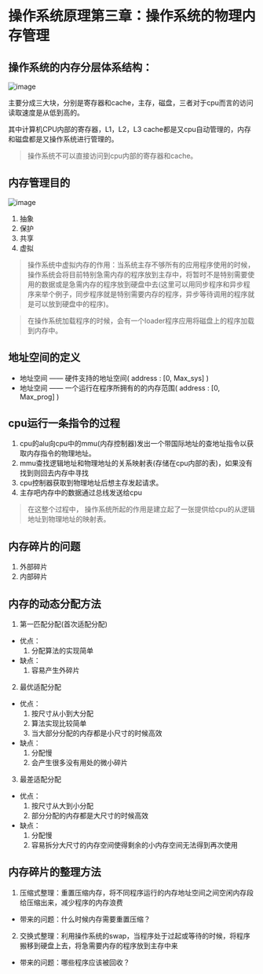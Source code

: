 # 操作系统原理第三章：操作系统的物理内存管理
## 操作系统的内存分层体系结构：
![image](https://user-images.githubusercontent.com/57695072/126886505-f25537b1-cedc-4dba-87ac-8af1aea608c2.png)

主要分成三大块，分别是寄存器和cache，主存，磁盘，三者对于cpu而言的访问读取速度是从低到高的。

其中计算机CPU内部的寄存器，L1，L2，L3 cache都是又cpu自动管理的，内存和磁盘都是又操作系统进行管理的。

> 操作系统不可以直接访问到cpu内部的寄存器和cache。

## 内存管理目的

![image](https://user-images.githubusercontent.com/57695072/126886504-91328f53-61ac-47ed-86ac-a011bea5f074.png)

1. 抽象
2. 保护
3. 共享
4. 虚拟

> 操作系统中虚拟内存的作用：当系统主存不够所有的应用程序使用的时候，操作系统会将目前特别急需内存的程序放到主存中，将暂时不是特别需要使用的数据或是急需内存的程序放到硬盘中去(这里可以用同步程序和异步程序来举个例子，同步程序就是特别需要内存的程序，异步等待调用的程序就是可以放到硬盘中的程序)。

> 在操作系统加载程序的时候，会有一个loader程序应用将磁盘上的程序加载到内存中。
## 地址空间的定义

- 地址空间 —— 硬件支持的地址空间( address : [0, Max_sys] )
- 地址空间 —— 一个运行在程序所拥有的的内存范围( address : [0, Max_prog] )

## cpu运行一条指令的过程
1. cpu的alu向cpu中的mmu(内存控制器)发出一个带国际地址的查地址指令以获取内存指令的物理地址。
2. mmu查找逻辑地址和物理地址的关系映射表(存储在cpu内部的表)，如果没有找到则回去内存中寻找
3. cpu控制器获取到物理地址后想主存发起请求。
4. 主存吧内存中的数据通过总线发送给cpu
> 在这整个过程中，
> 操作系统所起的作用是建立起了一张提供给cpu的从逻辑地址到物理地址的映射表。

## 内存碎片的问题
1. 外部碎片
2. 内部碎片

## 内存的动态分配方法
1. 第一匹配分配(首次适配分配)
  - 优点：
    1. 分配算法的实现简单
  - 缺点：
    1. 容易产生外碎片
2. 最优适配分配
  - 优点：
    1. 按尺寸从小到大分配
    2. 算法实现比较简单
    3. 当大部分分配的内存都是小尺寸的时候高效
  - 缺点：
    1. 分配慢
    2. 会产生很多没有用处的微小碎片
3. 最差适配分配
  - 优点：
    1. 按尺寸从大到小分配
    2. 部分分配的内存都是大尺寸的时候高效
  - 缺点：
    1. 分配慢
    2. 容易拆分大尺寸的内存空间使得剩余的小内存空间无法得到再次使用

## 内存碎片的整理方法
1. 压缩式整理：重置压缩内存，将不同程序运行的内存地址空间之间空闲内存段给压缩出来，减少程序的内存浪费
  - 带来的问题：什么时候内存需要重置压缩？
2. 交换式整理：利用操作系统的swap，当程序处于过起或等待的时候，将程序搬移到硬盘上去，将急需要内存的程序放到主存中来
  - 带来的问题：哪些程序应该被回收？
